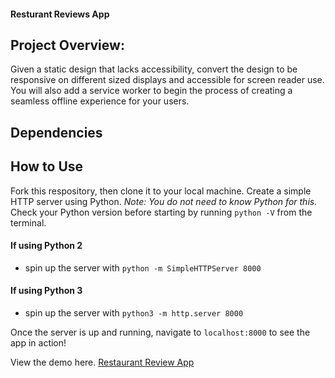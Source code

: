 #### Resturant Reviews App

## Project Overview:

Given a static design that lacks accessibility, convert the design to be responsive on different sized displays and accessible for screen reader use. You will also add a service worker to begin the process of creating a seamless offline experience for your users.

## Dependencies

## How to Use

Fork this respository, then clone it to your local machine. Create a simple HTTP server using Python. _Note: You do not need to know Python for this._  Check your Python version before starting by running `python -V` from the terminal.

#### If using Python 2
- spin up the server with `python -m SimpleHTTPServer 8000`

#### If using Python 3
- spin up the server with `python3 -m http.server 8000`

Once the server is up and running, navigate to `localhost:8000` to see the app in action!


View the demo here. [Restaurant Review App](https://mattperkinsee.github.io/Restaurant-App/)

